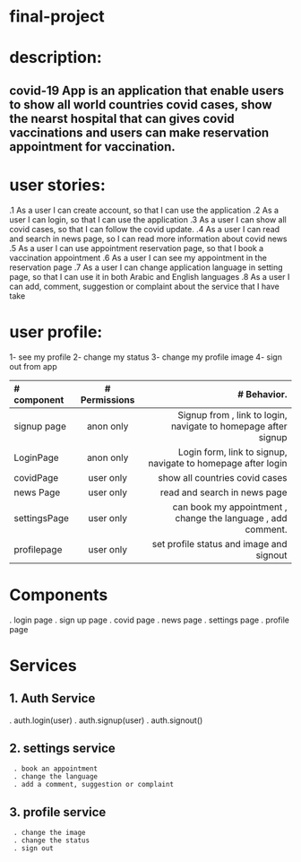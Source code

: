 # final-project

# description:
## covid-19 App is an application that enable users to show all world countries covid cases, show the nearst hospital that can gives covid vaccinations and users can make reservation appointment for vaccination.


# user stories: 
.1 As a user I can create account, so that I can use the application
.2 As a user I can login, so that I can use the application 
.3 As a user I can show all covid cases, so that I can follow the covid update.
.4 As a user I can read and search in news page, so I can read more information about covid news
.5 As a user I can use appointment reservation page, so that I book a vaccination appointment
.6 As a user I can see my appointment in the reservation page 
.7 As a user I can change application language in setting page, so that I can use it in both Arabic and English languages
.8 As a user I can add, comment, suggestion or complaint about the service that I have take 

# user profile:
1- see my profile 
2- change my status 
3- change my profile image 
4- sign out from app



| # component  | # Permissions            | # Behavior.   |
| :---         |     :---:                |          ---: |
| signup  page | anon only <AnonRoute>    | Signup from , link to login, navigate to homepage after signup   |
| LoginPage    | anon only <AnonRoute>    | Login form, link to signup, navigate to homepage after login     |
| covidPage    | user only <PrivateRoute> | show all countries covid cases                                   |
| news Page    | user only <PrivateRoute> | read and search in news page                                     |
| settingsPage | user only <PrivateRoute> |  can book my appointment , change the language , add comment.    |
| profilepage  | user only <PrivateRoute> | set profile status and image and signout                          |
  
  
# Components 
  . login page
  . sign up page
  . covid page 
  . news page 
  . settings page 
  . profile page 
  
  
  # Services
  
## 1. Auth Service
   . auth.login(user)
   . auth.signup(user)
   . auth.signout()
  
  
 ## 2. settings service
     . book an appointment 
     . change the language
     . add a comment, suggestion or complaint
  
  ## 3. profile service
     . change the image 
     . change the status 
     . sign out
 
  
  


